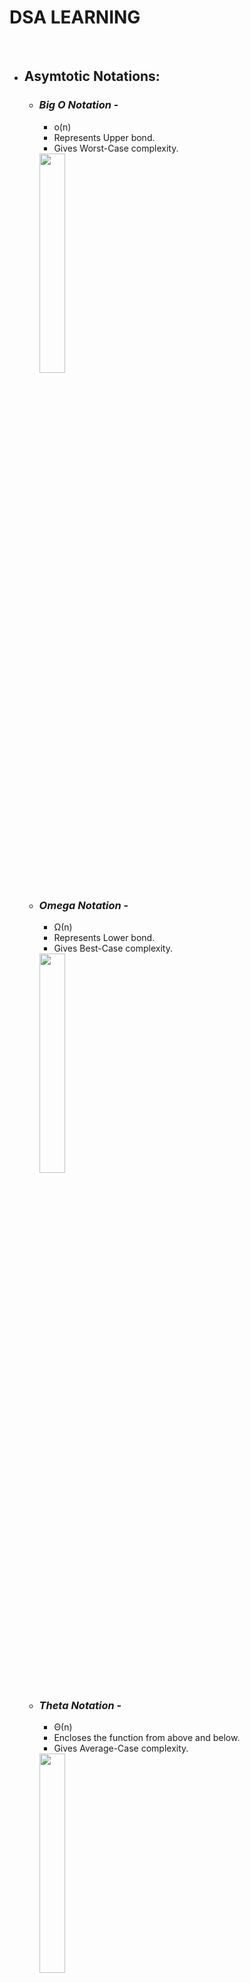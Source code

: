 # DSA LEARNING
<br>

- ## **Asymtotic Notations**:
    - ### *Big O Notation* -
        - o(n)
        - Represents Upper bond.
        - Gives Worst-Case complexity.

        <img src="https://cdn.programiz.com/sites/tutorial2program/files/big0.png" height="30%" width="30%" >

    - ### *Omega Notation* - 
        - Ω(n)
        - Represents Lower bond.
        - Gives Best-Case complexity.

        <img src="https://cdn.programiz.com/sites/tutorial2program/files/omega.png" height="30%" width="30%" >

    - ### *Theta Notation* - 
        - Θ(n)
        - Encloses the function from above and below.
        - Gives Average-Case complexity.

        <img src="https://cdn.programiz.com/sites/tutorial2program/files/theta.png" height="30%" width="30%" >


    *************************************************************************************************
<br>
<br>

- ## **Divide and Conqure Algorithm:**
    ### Concept:
    - **Divide** - Divide the problems into subproblems using recursion.
    - **Conquer** - Solve smaller sub-problems *(recursively)*.
    - **Combine** - Combine the result of sub-problems to solve the actual problem.
    <br>
    
    ### Time Complexity: O(nlog(n))
    <br>

    ### Divide and Conquer v/s Dynamic Approach:
    Divide and Conquer | Dynamic Approach
    -------------------|-----------------
    Result of subproblems not stored for future reference | Results are stored for future reference
    Use when sub problem is not solved multiple times | Use when result of subproblem is to be used
    <br>
    
    ### Applications:
    - Binary Search
    - Merge Sort
    - Quick Sort
    - Strassen's Matrix multiplication
    - Karatsuba Algorithm

    **********************************************************************************************
<br>
<br>

- ## **Stack:**
    ### Concept:
    - Like pile of notebooks - 
        - put on top
        - remove from top
    - **Abstract Data Type**
    - **LIFO** principle - Last In First Out
        - push - putting an element on top of stack
        - pop - removing an element

        <img src="https://cdn.programiz.com/sites/tutorial2program/files/stack.png" height="50%" width="50%" >
        <br>
    
    ### Operations:
    - **Push** - Add element on top of stack.
    - **Pop** - Remove element from top of stack.
    - **IsEmpty** - Check if stack is empty.
    - **IsFull** - Check if stack is full.
    - **Peek** - Get value of top element without removing it.
    <br>

    ### Working:
    1. `TOP` is used to keep track of top element in stack.
    2. While initializing: `TOP = -1`. Can check if stack is empty by condition `TOP == -1` .
    3. On pushing: `TOP` is increased by 1 and new element is placed at the position of `TOP`.
    4. On popping: return the value of element at `TOP` and reduce its value by 1.
    5. Before pushing: check if stack is full.
    6. Before popping: check if stack is empty.

    <img src="https://cdn.programiz.com/sites/tutorial2program/files/stack-operations.png" height="50%" width="50" >
    <br>

    ### Implementation:
    ```python
    # Creating a stack
    def create_stack():
        stack = []
        return stack


    # Creating an empty stack
    def check_empty(stack):
        return len(stack) == 0


    # Adding items into the stack
    def push(stack, item):
        stack.append(item)
        print("pushed item: " + item)


    # Removing an element from the stack
    def pop(stack):
        if (check_empty(stack)):
            return "stack is empty"

        return stack.pop()


    stack = create_stack()
    push(stack, str(1))
    push(stack, str(2))
    push(stack, str(3))
    push(stack, str(4))
    print("popped item: " + pop(stack))
    print("stack after popping an element: " + str(stack))
    ```
    <br>

    ### Time Complexity: O(1)
    <br>

    ### Application: 
    - **Reverse a word or string**
    - **Calculate prefix or postfix value**
    - **Browser back button**

    *************************************************************************************
<br>
<br>

- ## **Queue / Simple Queue:**
    ### Concept:
    - Ticket Queue:
        - Enters first
        - Gets tickect first
    - **FIFO Rule** - First In First Out
    - Enqueque - Putting in the item in the list
    - Dequeue -  Removing the item form list 
    <br>

    ### Operations:
    - **Enqueue** - Add element to the end of queue.
    - **Dequeue** - Remove an element from the front of queue.
    - **IsEmpty** - Check if queue is empty.
    - **IsFull** - Check if queue is full.
    - **Peek** - Get value of first element without removing it.
    <br>

    ### Working:
    - 2 pointers - `FRONT` to track first element and `REAR` to track last element.
    - Initially both `FRONT` and `REAR` set to `-1`.
    - **Enqueue** - 
        - Check if queue is full.
        - For 1st element, set value of `FRONT` and `REAR` to `0`.
        - For adding a new element, increase `REAR` by `1` and insert element in the position pointed by it.
    - **Dequeue** - 
        - Check if queue is empty.
        - Return the value pointed by `Front` and increase its value by `1`.
        - For the last element, i.e when `FRONT == REAR`, reset the value of both to `-1`.
        
        <img src="https://cdn.programiz.com/sites/tutorial2program/files/Queue-program-enqueue-dequeue.png" height="40%" width="40%" >
    <br>

    ### Implementtation:
    ```python
    class Queue:

        def __init__(self):
            self.queue = []

        # Add an element
        def enqueue(self, item):
            self.queue.append(item)

        # Remove an element
        def dequeue(self):
            if len(self.queue) < 1:
                return None
            return self.queue.pop(0)

        # Display  the queue
        def display(self):
            print(self.queue)

        def size(self):
            return len(self.queue)


    q = Queue()
    q.enqueue(1)
    q.enqueue(2)
    q.enqueue(3)
    q.enqueue(4)
    q.enqueue(5)

    q.display()

    q.dequeue()

    print("After removing an element")
    q.display()
    ```
    <br>

    ### Limitation:
    After few enqueue and dequeue operation the size of queue reduces. We can only use the indexes smaller than `FRONT` only when both `FRONT` and `REAR` is set to initial.<br>
    To solve this: ***Circular Queue***
    <br>

    ### Time Complexity: O(1)
    <br>

    ### Applications:
    - CPU and Disk Scheduling
    - Queue is used to synchronise asynchronous data transfer.
    - Handeling interrupt in real-time system.
    - Call center phone system - to hold people calling them in order.
    <br>

    ### Types:
    - Simple Queue

        <img src="https://cdn.programiz.com/sites/tutorial2program/files/simple-queue_0.png" height="50%" width="50%" >
    - Circular Queue

        <img src="https://cdn.programiz.com/sites/tutorial2program/files/circular-queue.png" height="50%" width="50%" >
    - Priority Queue

        <img src="https://cdn.programiz.com/sites/tutorial2program/files/priority-queue.png" height="50%" width="50%" >
    - Double Ended Queue

        <img src="https://cdn.programiz.com/sites/tutorial2program/files/double-ended-queue.png" height="50%" width="50%" >
    

    *************************************************************************************
<br>
<br>

- ## **Circular Queue:**
    ### Working -
    - Circular Increment
    - When `REAR` reaches the end of the queue, we start by beigning of the queue.
    - Performed by modulo division with size of queue.
    - `if REAR + 1 == 5 (overflow!), REAR = (REAR + 1)%5 = 0 (start of queue)`        
    <br>

    ### Operations:
    - 2 pointers - `FRONT` to track first element and `REAR` to track last element.
    - Initially both `FRONT` and `REAR` set to `-1`.
    - **Enqueue** -
        - Check if queue is full.
        - For 1st element, set value of `FRONT` and `REAR` to `0`.
        - For adding a new element, circularly increase `REAR` by `1` (if reaches the end, next it would be at the start of the queue) and insert element in the position pointed by it.
    - **Dequeue** - 
        - Check if queue is empty.
        - Return the value pointed by `Front` and circularly increase its value by `1`.
        - For the last element, i.e when `FRONT == REAR`, reset the value of both to `-1`.
    - **IsFull** - 2 cases:
        - ```
            FRONT == 0 and REAR == SIZE -1 or FRONT == REAR + 1 
            ```
        <img src="https://cdn.programiz.com/sites/tutorial2program/files/circular-queue-program.png" height="40%" width="40%" >
    <br>

    ### Implementation:
    ```python
    class MyCircularQueue():

        def __init__(self, k):
            self.k = k
            self.queue = [None] * k
            self.head = self.tail = -1

        # Insert an element into the circular queue
        def enqueue(self, data):

            if ((self.tail + 1) % self.k == self.head):
                print("The circular queue is full\n")

            elif (self.head == -1):
                self.head = 0
                self.tail = 0
                self.queue[self.tail] = data
            else:
                self.tail = (self.tail + 1) % self.k
                self.queue[self.tail] = data

        # Delete an element from the circular queue
        def dequeue(self):
            if (self.head == -1):
                print("The circular queue is empty\n")

            elif (self.head == self.tail):
                temp = self.queue[self.head]
                self.head = -1
                self.tail = -1
                return temp
            else:
                temp = self.queue[self.head]
                self.head = (self.head + 1) % self.k
                return temp

        def printCQueue(self):
            if(self.head == -1):
                print("No element in the circular queue")

            elif (self.tail >= self.head):
                for i in range(self.head, self.tail + 1):
                    print(self.queue[i], end=" ")
                print()
            else:
                for i in range(self.head, self.k):
                    print(self.queue[i], end=" ")
                for i in range(0, self.tail + 1):
                    print(self.queue[i], end=" ")
                print()


    # Your MyCircularQueue object will be instantiated and called as such:
    obj = MyCircularQueue(5)
    obj.enqueue(1)
    obj.enqueue(2)
    obj.enqueue(3)
    obj.enqueue(4)
    obj.enqueue(5)
    print("Initial queue")
    obj.printCQueue()

    obj.dequeue()
    print("After removing an element from the queue")
    obj.printCQueue()
    ```            
    <br>

    ### Time Complexity: O(1)
    <br>

    ### Applications:
    - CPU Scheduling
    - Memory Management
    - Traffic Management
    
    **************************************************************************************
<br>
<br>

- ## **Priority Queue:**
    ### Understanding: 
    - Each element is associated with a priority and is served according to that.
    - If elements have same priority then served according to order in queue.
    <br>

    ### Implementation: 
    - Implemented using -
        - Array
        - Linked List
        - Heap (Most Efficient)
        - BST
    - Time Complexity -  

        Operations | peek | insert | delete
        ---------- | ---- | ------ | ------
        Linked List | O(1) | O(n) | O(1)
        Binary Heap | O(1) | O(log n) | O(log n)
        Binary Search Tree | O(1) | O(log n) | O(log n)
    <br>

    ### Operations:
    - Insert -
        1. Insert element to the end of the tree.
        2. Heapify the tree.
        - ```
            if there is no node, 
            create a newNode.
            else (if a node is already present)
            insert the newNode at the end (last node from left to right.)
            
            heapify the array
            ```
    - Delete - 
        1. Select the elemenet to be deleted and swap with the last element.
        2. Remove the last element.
        3. Heapify the tree.
        - ```
            If nodeToBeDeleted is the leafNode
            remove the node
            Else swap nodeToBeDeleted with the lastLeafNode
            remove noteToBeDeleted
            
            heapify the array
            ```
    - Peek -
        - Return max element from max-heap and min element from min-heap
        - `return rootNode`
    <br>

    ### Implementation:
    ```python
    # Function to heapify the tree
    def heapify(arr, n, i):
        # Find the largest among root, left child and right child
        largest = i
        l = 2 * i + 1
        r = 2 * i + 2

        if l < n and arr[i] < arr[l]:
            largest = l

        if r < n and arr[largest] < arr[r]:
            largest = r

        # Swap and continue heapifying if root is not largest
        if largest != i:
            arr[i], arr[largest] = arr[largest], arr[i]
            heapify(arr, n, largest)


    # Function to insert an element into the tree
    def insert(array, newNum):
        size = len(array)
        if size == 0:
            array.append(newNum)
        else:
            array.append(newNum)
            for i in range((size // 2) - 1, -1, -1):
                heapify(array, size, i)


    # Function to delete an element from the tree
    def deleteNode(array, num):
        size = len(array)
        i = 0
        for i in range(0, size):
            if num == array[i]:
                break

        array[i], array[size - 1] = array[size - 1], array[i]

        array.remove(size - 1)

        for i in range((len(array) // 2) - 1, -1, -1):
            heapify(array, len(array), i)


    arr = []

    insert(arr, 3)
    insert(arr, 4)
    insert(arr, 9)
    insert(arr, 5)
    insert(arr, 2)

    print ("Max-Heap array: " + str(arr))

    deleteNode(arr, 4)
    print("After deleting an element: " + str(arr))
    ```
    <br>

    ### Application:
    - Dijkstra's algorithm
    - Implementing stack
    - Load balancing and interrupt handeling in os.
    - Data compression in Huffman code.
    
    ******************************************************************************************
<br>
<br>

- ## **Deque:**
    ### Concept:
    - Insertion and Removal can be perfromed from both the ends.
    - Do not follow **FIFO**.
    - TYPES:
        - **Input Restricted Deque**:
        Input restricted from single end but output from both the ends.
        - **Output Restricted Deque**:
        Output restricted from single end but input from both the ends.
    <br>

    ### Operations:
    - An array of size `n` and 2 pointers `FRONT = -1` and `REAR = 0`.
    - **Insert at front** -
        - If `FRONT < 1`. Set `FRONT = n - 1` else `FRONT -= 1`.
        - Insert element at the position of `FRONT`.
    - **Insert at rear** -
        - If array if full `REAR = 0`. 
        - Else `REAR += 1`.
        - Insert element at the position of `REAR`.
    - **Delete from from** - 
        - Check if array is empty.
        - If `FRONT == REAR`, set `FRONT = REAR = -1`.
        - Else if `FRONT == n - 1`, set `FRONT = 0`.
        - Else set `FRONT += 1`.
    - **Delete from rear** -
        - Check if array is empty.
        - If `FRONT == REAR`, set `FRONT = REAR = -1`.
        - Else if `REAR == 0`, set `REAR = n - 1`.
        - Else `REAR -= 1`.
    - **Check empty** - `FRONT == -1`
    - **Check full** - `FRONT == 0` and `REAR == n - 1` or `FRONT == REAR + 1`.
    <br>

    ### Implementation:
    ```python
    class Deque:
        def __init__(self):
            self.items = []

        def isEmpty(self):
            return self.items == []

        def addRear(self, item):
            self.items.append(item)

        def addFront(self, item):
            self.items.insert(0, item)

        def removeFront(self):
            return self.items.pop(0)

        def removeRear(self):
            return self.items.pop()

        def size(self):
            return len(self.items)


    d = Deque()
    print(d.isEmpty())
    d.addRear(8)
    d.addRear(5)
    d.addFront(7)
    d.addFront(10)
    print(d.size())
    print(d.isEmpty())
    d.addRear(11)
    print(d.removeRear())
    print(d.removeFront())
    d.addFront(55)
    d.addRear(45)
    print(d.items)
    ```
    <br>

    ### Time Complexity: O(1)
    <br>

    ### Applications:
    - Undo Software operations
    - Store browser history
    - Implementiong stacks and queue
    
    **************************************************************************************
<br>
<br>

- ## **Linked List:**
    ### Understanding:
    - Series of connected nodes. Each node stores data and address of next node.
    - Address of first node is given as `HEAD`.
    - Address to next node is `NULL` in the last node.
    - Ability to break the chain and rejoin it.
    <br>

    ### Implementation:
    ```python
    class Node:
        # Creating a node
        def __init__(self, item):
            self.item = item
            self.next = None


    class LinkedList:

        def __init__(self):
            self.head = None


    if __name__ == '__main__':

        linked_list = LinkedList()

        # Assign item values
        linked_list.head = Node(1)
        second = Node(2)
        third = Node(3)

        # Connect nodes
        linked_list.head.next = second
        second.next = third

        # Print the linked list item
        while linked_list.head != None:
            print(linked_list.head.item, end=" ")
            linked_list.head = linked_list.head.next
    ```
    <br>

    ### Complexity:
    - Time:
        - *Search* - O(n)
        - *Insert* - O(1)
        - *Delete* - O(1)
    - Space - O(n)
    <br>

    ### Application:
    - Dynamic memory allocation.
    - Implemented in stack and queue.
    - UNDO functionalities.
    - Hash tables, Graphs.
    <br>

    ### Operations:
    - **Traverse**
        - Displaying the content of list.
        - Keep moving the `temp` node to the next node and display its content. If `temp` is `NULL` => we have reached the end of the list.
    
    - **Insert**
        - Adding elements to list.
        - *Insert at the beigning*:
            1. Allocate memory for new node and store data.
            2. `new_node.next = head`.
            3. `head = new_node`.
        - *Insert at the end*:
            1. Allocate memory for new node and store data.
            2. Traverse to last node.
            3. `temp.next = new_node`.
        - *Insert at the middle*:
            1. Allocate memory for new node and store data. 
            2. Traverse to the node just before the required position of the `new_node`.
            3. `new_node.next = temp.next`.
            4. `temp.next = new_node`.
    
    - **Delete**
        - Deleting node from the list.
        - *Delete from beigning*:
            1. `head = head.next`.
        - *Delete from end*:
            1. Traverse to second last element.
            2. `temp.next = NULL`.
        - *Delete from middle*:
            1. Traverse to the element before the element to be deleted.
            2. `temp.next = temp.next.next`.
    <br>

    ### Implementation of Operations:
    ```python
    # Create a node
    class Node:
        def __init__(self, item):
            self.item = item
            self.next = None


    class LinkedList:

        def __init__(self):
            self.head = None

        # Insert at the beginning
        def insertAtBeginning(self, data):
            new_node = Node(data)

            new_node.next = self.head
            self.head = new_node

        # Insert after a node
        def insertAfter(self, node, data):

            if node is None:
                print("The given previous node must inLinkedList.")
                return

            new_node = Node(data)
            new_node.next = node.next
            node.next = new_node

        # Insert at the end
        def insertAtEnd(self, data):
            new_node = Node(data)

            if self.head is None:
                self.head = new_node
                return

            last = self.head
            while (last.next):
                last = last.next

            last.next = new_node

        # Deleting a node
        def deleteNode(self, position):

            if self.head == None:
                return

            temp_node = self.head

            if position == 0:
                self.head = temp_node.next
                temp_node = None
                return

            # Find the key to be deleted
            for i in range(position - 1):
                temp_node = temp_node.next
                if temp_node is None:
                    break

            # If the key is not present
            if temp_node is None:
                return

            if temp_node.next is None:
                return

            next = temp_node.next.next
            temp_node.next = None
            temp_node.next = next

        def printList(self):
            temp_node = self.head
            while (temp_node):
                print(str(temp_node.item) + " ", end="")
                temp_node = temp_node.next


    if __name__ == '__main__':

        llist = LinkedList()
        llist.insertAtEnd(1)
        llist.insertAtBeginning(2)
        llist.insertAtBeginning(3)
        llist.insertAtEnd(4)
        llist.insertAfter(llist.head.next, 5)

        print('Linked list:')
        llist.printList()

        print("\nAfter deleting an element:")
        llist.deleteNode(3)
        llist.printList()
    ```
    <br>

    ### Types:
    - **Singly linked list**:
        <br>Each node has data and a pointer to the next node.
        
        <img src="https://cdn.programiz.com/sites/tutorial2program/files/linked-list-concept_0.png" height="50%" width="50%" >
    
    - **Doubly linked list**:
        <br>A pointer to previous node so tranverse in both forward and backward direction.

        <img src="https://cdn.programiz.com/sites/tutorial2program/files/doubly-linked-list-concept.png" height="50%" width="50%" >
    
    - **Circular linked list**:
        <br>Last node is linked to first node forming a circular loop.

        <img src="https://cdn.programiz.com/sites/tutorial2program/files/circular-linked-list.png" height="50%" width="50%" >
    
    ****************************************************************************************
<br>
<br>

